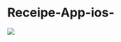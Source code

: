 # Receipe-App-ios-


![](https://github.com/surajghadge713/Receipe-App-ios-/blob/master/ReceipeApp/Assets/reciepe_app.gif)
